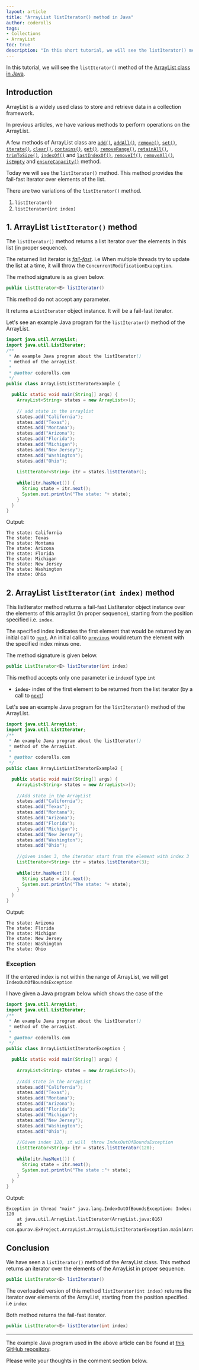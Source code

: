```yaml
---
layout: article  
title: "ArrayList listIterator() method in Java"  
author: coderolls  
tags: 
- Collections
- ArrayList
toc: true
description: "In this short tutorial, we will see the listIterator() method of the ArrayList class in Java."  
---
```


In this tutorial, we will see the `listIterator()` method of the  [ArrayList class in Java](https://coderolls.com/arraylist-in-java/). 

## Introduction  

ArrayList is a widely used class to store and retrieve data in a collection framework.

In previous articles, we have various methods to perform operations on the ArrayList.

A few methods of ArrayList class are [`add()`](https://coderolls.com/add-element-in-arraylist/), [`addAll()`](http://https://coderolls.com/arraylist-addall-method-in-java/), [`remove()`](https://coderolls.com/remove-element-from-arraylist/), [`set()`](https://coderolls.com/change-element-in-arraylist/), [`iterate()`](https://coderolls.com/iterating-the-arraylist-in-java/), [`clear()`](https://coderolls.com/arraylist-clear-method-in-java/),  [`contains()`](https://coderolls.com/arraylist-contains-method), [`get()`](https://coderolls.com/arraylist-get-method), [`removeRange()`](https://coderolls.com/arraylist-removerange-method), [`retainAll()`](https://coderolls.com/arraylist-retainall-method),  [`trimToSize()`](https://coderolls.com/arraylist-trimtosize-method), [`indexOf()`](https://coderolls.com/arraylist-indexof-method) and  [`lastIndexOf()`](https://coderolls.com/arraylist-lastindexof-method),  [`removeIf()`](https://coderolls.com/arraylist-removeIf-method),   [`removeAll()`](https://coderolls.com/arraylist-removeall-method), [`isEmpty`](https://coderolls.com/arraylist-isempty-method) and [`ensureCapacity()`](https://coderolls.com/arraylist-ensurecapacity-method) method. 

Today we will see the `listIterator()` method. This method provides the fail-fast iterator over elements of the list.

There are two variations of the `listIterator()` method.

1. `listIterator()` 
2. `listIterator(int index)`

## 1. ArrayList `listIterator()` method  

The `listIterator()` method returns a list iterator over the elements in this list (in proper sequence).

The returned list iterator is [*fail-fast*](https://docs.oracle.com/javase/8/docs/api/java/util/ArrayList.html#fail-fast). i.e When multiple threads try to update the list at a time, it will throw the `ConcurrentModificationExaception`.

The method signature is as given below.

```java
public ListIterator<E> listIterator()
```

This method do not accept any parameter.

It returns a `ListIterator` object instance. It will be a fail-fast iterator.

Let's see an example Java program for the `listIterator()` method of the ArrayList.

```java
import java.util.ArrayList;
import java.util.ListIterator;
/**
 * An example Java program about the listIterator()
 * method of the arrayList.
 * 
 * @author coderolls.com
 */
public class ArrayListListIteratorExample {

  public static void main(String[] args) {
    ArrayList<String> states = new ArrayList<>();
    
    // add state in the arraylist
    states.add("California");
    states.add("Texas");
    states.add("Montana");
    states.add("Arizona");
    states.add("Florida");
    states.add("Michigan");
    states.add("New Jersey");
    states.add("Washington");
    states.add("Ohio");
    
    ListIterator<String> itr = states.listIterator();
    
    while(itr.hasNext()) {
      String state = itr.next();
      System.out.println("The state: "+ state);
    }
  }
}
```

Output:  
```
The state: California
The state: Texas
The state: Montana
The state: Arizona
The state: Florida
The state: Michigan
The state: New Jersey
The state: Washington
The state: Ohio
```

## 2. ArrayList `listIterator(int index)` method

This listIterator method returns a fail-fast ListIterator object instance over the elements of this arraylist (in proper sequence), starting from the position specified i.e. `index`.

The specified index indicates the first element that would be returned by an initial call to [`next`](https://docs.oracle.com/javase/8/docs/api/java/util/ListIterator.html#next--). An initial call to [`previous`](https://docs.oracle.com/javase/8/docs/api/java/util/ListIterator.html#previous--) would return the element with the specified index minus one.

The method signature is given below.

```java
public ListIterator<E> listIterator(int index)
```

This method accepts only one parameter i.e `index`of type `int`

- **`index`**- index of the first element to be returned from the list iterator (by a call to [`next`](https://docs.oracle.com/javase/8/docs/api/java/util/ListIterator.html#next--))

Let's see an example Java program for the `listIterator()` method of the ArrayList.

```java
import java.util.ArrayList;
import java.util.ListIterator;
/**
 * An example Java program about the listIterator()
 * method of the ArrayList.
 * 
 * @author coderolls.com
 */
public class ArrayListListIteratorExample2 {

  public static void main(String[] args) {
    ArrayList<String> states = new ArrayList<>();
    
    //Add state in the ArrayList
    states.add("California");
    states.add("Texas");
    states.add("Montana");
    states.add("Arizona");
    states.add("Florida");
    states.add("Michigan");
    states.add("New Jersey");
    states.add("Washington");
    states.add("Ohio");
    
    //given index 3, the iterator start from the element with index 3
    ListIterator<String> itr = states.listIterator(3);
    
    while(itr.hasNext()) {
      String state = itr.next();
      System.out.println("The state: "+ state);
    }
  }
}
```
Output:
```
The state: Arizona
The state: Florida
The state: Michigan
The state: New Jersey
The state: Washington
The state: Ohio
```

### Exception

If the entered index is not within the range of ArrayList, we will get `IndexOutOfBoundsException`

I have given a Java program below which shows the case of the
```java
import java.util.ArrayList;
import java.util.ListIterator;
/**
 * An example Java program about the listIterator()
 * method of the arrayList.
 * 
 * @author coderolls.com
 */
public class ArrayListListIteratorException {

  public static void main(String[] args) {
  
    ArrayList<String> states = new ArrayList<>();
    
    //Add state in the ArrayList
    states.add("California");
    states.add("Texas");
    states.add("Montana");
    states.add("Arizona");
    states.add("Florida");
    states.add("Michigan");
    states.add("New Jersey");
    states.add("Washington");
    states.add("Ohio");
    
    //Given index 120, it will  throw IndexOutOfBoundsException
    ListIterator<String> itr = states.listIterator(120);
    
    while(itr.hasNext()) {
      String state = itr.next();
      System.out.println("The state :"+ state);
    }
  }
}
```
Output:
```
Exception in thread "main" java.lang.IndexOutOfBoundsException: Index: 120
	at java.util.ArrayList.listIterator(ArrayList.java:816)
	at com.gaurav.ExProject.ArrayList.ArrayListListIteratorException.main(ArrayListListIteratorException.java:27)
```

## Conclusion

We have seen a `listIterator()` method of the ArrayList class. This method returns an iterator over the elements of the ArrayList in proper sequence.

```java
public ListIterator<E> listIterator()
```

The overloaded version of this method  `listIterator(int index)` returns the iterator over elements of the ArrayList, starting from the position specified. i.e `index`

Both method returns the fail-fast iterator. 

```java
public ListIterator<E> listIterator(int index)
```
---

The example Java program used in the above article can be found at [this GitHub repository](https://github.com/coderolls/blogpost-coding-examples/tree/main/collections/arraylist/arraylist-listiterator-method).  

Please write your thoughts in the comment section below.

